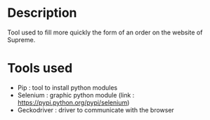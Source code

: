# Description

Tool used to fill more quickly the form of an order on the website of Supreme.


# Tools used

- Pip : tool to install python modules
- Selenium : graphic python module (link : https://pypi.python.org/pypi/selenium)
- Geckodriver : driver to communicate with the browser
